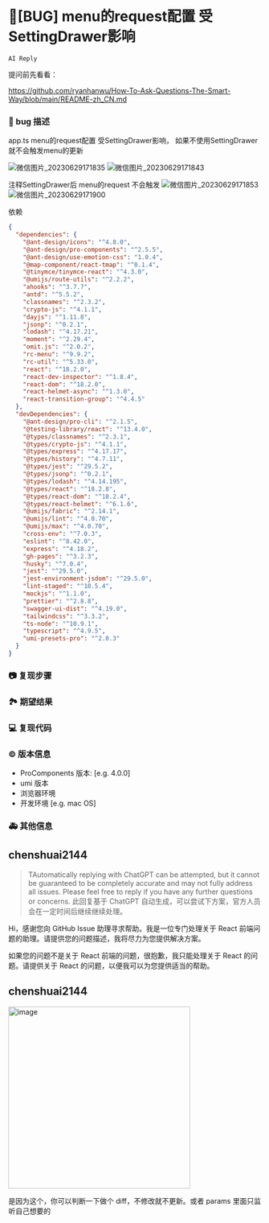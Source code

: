 # 🐛[BUG] menu的request配置 受SettingDrawer影响

`AI Reply`

提问前先看看：

https://github.com/ryanhanwu/How-To-Ask-Questions-The-Smart-Way/blob/main/README-zh_CN.md

### 🐛 bug 描述

app.ts menu的request配置 受SettingDrawer影响， 如果不使用SettingDrawer就不会触发menu的更新

![微信图片_20230629171835](https://github.com/ant-design/pro-components/assets/6882016/9a68f1e5-ed9b-434a-9130-57857f7b086a)
![微信图片_20230629171843](https://github.com/ant-design/pro-components/assets/6882016/3c778eda-15a3-4bf6-b48a-6538eeb6b4ee)

注释SettingDrawer后 menu的request 不会触发
![微信图片_20230629171853](https://github.com/ant-design/pro-components/assets/6882016/8b941173-3053-49a6-b41f-e2ca43452a93)
![微信图片_20230629171900](https://github.com/ant-design/pro-components/assets/6882016/7019559b-b082-43c2-ac32-d5e24696654d)

依赖

```json
{
  "dependencies": {
    "@ant-design/icons": "^4.8.0",
    "@ant-design/pro-components": "^2.5.5",
    "@ant-design/use-emotion-css": "1.0.4",
    "@map-component/react-tmap": "^0.1.4",
    "@tinymce/tinymce-react": "^4.3.0",
    "@umijs/route-utils": "^2.2.2",
    "ahooks": "^3.7.7",
    "antd": "^5.5.2",
    "classnames": "^2.3.2",
    "crypto-js": "^4.1.1",
    "dayjs": "^1.11.8",
    "jsonp": "^0.2.1",
    "lodash": "^4.17.21",
    "moment": "^2.29.4",
    "omit.js": "^2.0.2",
    "rc-menu": "^9.9.2",
    "rc-util": "^5.33.0",
    "react": "^18.2.0",
    "react-dev-inspector": "^1.8.4",
    "react-dom": "^18.2.0",
    "react-helmet-async": "^1.3.0",
    "react-transition-group": "^4.4.5"
  },
  "devDependencies": {
    "@ant-design/pro-cli": "^2.1.5",
    "@testing-library/react": "^13.4.0",
    "@types/classnames": "^2.3.1",
    "@types/crypto-js": "^4.1.1",
    "@types/express": "^4.17.17",
    "@types/history": "^4.7.11",
    "@types/jest": "^29.5.2",
    "@types/jsonp": "^0.2.1",
    "@types/lodash": "^4.14.195",
    "@types/react": "^18.2.8",
    "@types/react-dom": "^18.2.4",
    "@types/react-helmet": "^6.1.6",
    "@umijs/fabric": "^2.14.1",
    "@umijs/lint": "^4.0.70",
    "@umijs/max": "^4.0.70",
    "cross-env": "^7.0.3",
    "eslint": "^8.42.0",
    "express": "^4.18.2",
    "gh-pages": "^3.2.3",
    "husky": "^7.0.4",
    "jest": "^29.5.0",
    "jest-environment-jsdom": "^29.5.0",
    "lint-staged": "^10.5.4",
    "mockjs": "^1.1.0",
    "prettier": "^2.8.8",
    "swagger-ui-dist": "^4.19.0",
    "tailwindcss": "^3.3.2",
    "ts-node": "^10.9.1",
    "typescript": "^4.9.5",
    "umi-presets-pro": "^2.0.3"
  }
}
```

### 📷 复现步骤

<!--
清晰描述复现步骤，让别人也能看到问题，如果可能，尽量提供可执行代码，
如：https://codesandbox.io/ 在此处创建一个 codesandbox，方便我们更快的排查和复现问题
-->

### 🏞 期望结果

### 💻 复现代码

<!--
提供可复现的代码，仓库，或线上示例
-->

### © 版本信息

- ProComponents 版本: [e.g. 4.0.0]
- umi 版本
- 浏览器环境
- 开发环境 [e.g. mac OS]

### 🚑 其他信息

<!--
如截图等其他信息可以贴在这里
-->

## chenshuai2144

> TAutomatically replying with ChatGPT can be attempted, but it cannot be guaranteed to be completely accurate and may not fully address all issues. Please feel free to reply if you have any further questions or concerns.
> 此回复基于 ChatGPT 自动生成，可以尝试下方案，官方人员会在一定时间后继续继续处理。

Hi，感谢您向 GitHub Issue 助理寻求帮助。我是一位专门处理关于 React 前端问题的助理。请提供您的问题描述，我将尽力为您提供解决方案。

如果您的问题不是关于 React 前端的问题，很抱歉，我只能处理关于 React 的问题。请提供关于 React 的问题，以便我可以为您提供适当的帮助。

## chenshuai2144

<img width="362" alt="image" src="https://github.com/ant-design/pro-components/assets/8186664/b5f9975b-03f2-4dea-81f5-90befb981fa3">

是因为这个，你可以判断一下做个 diff，不修改就不更新。或者 params 里面只监听自己想要的
